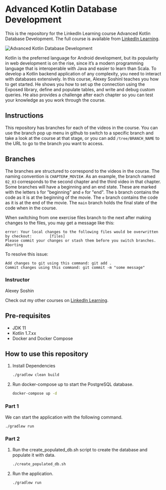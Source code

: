 # Advanced Kotlin Database Development

This is the repository for the LinkedIn Learning course Advanced Kotlin Database Development. The full course is
available from [LinkedIn Learning][lil-course-url].

![Advanced Kotlin Database Development][lil-thumbnail-url]

Kotlin is the preferred language for Android development, but its popularity in web development is on the rise, since
it’s a modern programming language that is interoperable with Java and easier to learn than Scala. To develop a Kotlin
backend application of any complexity, you need to interact with databases extensively. In this course, Alexey Soshinl
teaches you how to get started. He shows you how to set up the connection using the Exposed library, define and populate
tables, and write and debug custom queries. He also provides a challenge after each chapter so you can test your
knowledge as you work through the course.

## Instructions

This repository has branches for each of the videos in the course. You can use the branch pop up menu in github to
switch to a specific branch and take a look at the course at that stage, or you can add `/tree/BRANCH_NAME` to the URL
to go to the branch you want to access.

## Branches

The branches are structured to correspond to the videos in the course. The naming convention is `CHAPTER#_MOVIE#`. As an
example, the branch named `02_03` corresponds to the second chapter and the third video in that chapter.
Some branches will have a beginning and an end state. These are marked with the letters `b` for "beginning" and `e`
for "end". The `b` branch contains the code as it is at the beginning of the movie. The `e` branch contains the code as
it is at the end of the movie. The `main` branch holds the final state of the code when in the course.

When switching from one exercise files branch to the next after making changes to the files, you may get a message like
this:

    error: Your local changes to the following files would be overwritten by checkout:        [files]
    Please commit your changes or stash them before you switch branches.
    Aborting

To resolve this issue:

    Add changes to git using this command: git add .
	Commit changes using this command: git commit -m "some message"

### Instructor

Alexey Soshin

Check out my other courses on [LinkedIn Learning](https://www.linkedin.com/learning/instructors/alexey-soshin).

[lil-course-url]: https://www.linkedin.com/learning/advanced-kotlin-database-development?dApp=59033956

[lil-thumbnail-url]: https://media.licdn.com/dms/image/C560DAQEgBRstLtOJbA/learning-public-crop_675_1200/0/1671157490377?e=2147483647&v=beta&t=6SkFJLW3QefCYjY-sI8P12BYrV4oQjNmMeYfjKJgwgY

## Pre-requisites

- JDK 11
- Kotlin 1.7.xx
- Docker and Docker Compose

## How to use this repository

1. Install Dependencies

    ```bash
    ./gradlew clean build
    ```
2. Run docker-compose up to start the PostgreSQL database.

    ```bash
    docker-compose up -d
    ```

### Part 1

We can start the application with the following command.

```bash
./gradlew run
```

### Part 2

1. Run the create_populated_db.sh script to create the database and populate it with data.

    ```bash
    ./create_populated_db.sh
    ```

2. Run the application.

    ```bash
    ./gradlew run
    ```
